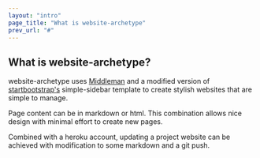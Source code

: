 ```yaml
---
layout: "intro"
page_title: "What is website-archetype"
prev_url: "#"
---
```


## What is website-archetype?

website-archetype uses [Middleman](http://www.middlemanapp.com) and a modified
version of [startbootstrap's](http://startbootstrap.com) simple-sidebar
template to create stylish websites that are simple to manage.

Page content can be in markdown or html.  This combination allows nice design
 with minimal effort to create new pages.

Combined with a heroku account, updating a project website can be achieved with
modification to some markdown and a git push.

